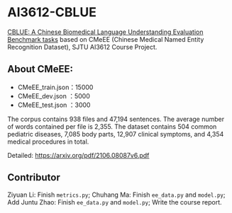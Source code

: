 # AI3612-CBLUE

[CBLUE: A Chinese Biomedical Language Understanding Evaluation Benchmark tasks](https://tianchi.aliyun.com/dataset/dataDetail?dataId=95414) based on CMeEE (Chinese Medical Named Entity Recognition Dataset), SJTU AI3612 Course Project.

## About CMeEE:


- CMeEE_train.json：15000
- CMeEE_dev.json ：5000
- CMeEE_test.json ：3000

The corpus contains 938 files and 47,194 sentences. The average number of words contained per file is 2,355. The dataset contains 504 common pediatric diseases, 7,085 body parts, 12,907 clinical symptoms, and 4,354 medical procedures in total.


Detailed: https://arxiv.org/pdf/2106.08087v6.pdf


## Contributor

Ziyuan Li: Finish `metrics.py`; 
Chuhang Ma: Finish `ee_data.py` and `model.py`; Add 
Juntu Zhao: Finish `ee_data.py` and `model.py`; Write the course report.
